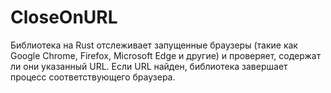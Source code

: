 # CloseOnURL
Библиотека на Rust отслеживает запущенные браузеры (такие как Google Chrome, Firefox, Microsoft Edge и другие) и проверяет, содержат ли они указанный URL. Если URL найден, библиотека завершает процесс соответствующего браузера.
